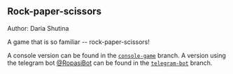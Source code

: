 ## Rock-paper-scissors

Author: Daria Shutina



A game that is so familiar -- rock-paper-scissors!

A console version can be found in the [`console-game`](https://github.com/de-shyt/rock_paper_scissors/tree/console-game) branch. A version using the telegram bot [@RopasiBot](https://t.me/RopasiBot) can be found in the [`telegram-bot`](https://github.com/de-shyt/rock_paper_scissors/tree/telegram-bot) branch. 
